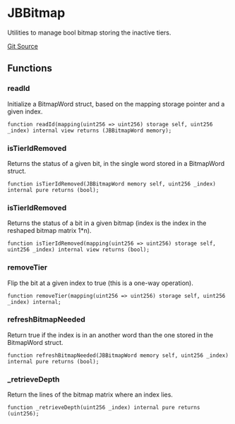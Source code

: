 # JBBitmap

Utilities to manage bool bitmap storing the inactive tiers.

[Git Source](https://github.com/jbx-protocol/juice-721-delegate/blob/24c33179caef17b169ec5b6eb95923f5da66bf32/contracts/libraries/JBBitmap.sol)

## Functions

### readId

Initialize a BitmapWord struct, based on the mapping storage pointer and a given index.

```solidity
function readId(mapping(uint256 => uint256) storage self, uint256 _index) internal view returns (JBBitmapWord memory);
```

### isTierIdRemoved

Returns the status of a given bit, in the single word stored in a BitmapWord struct.

```solidity
function isTierIdRemoved(JBBitmapWord memory self, uint256 _index) internal pure returns (bool);
```

### isTierIdRemoved

Returns the status of a bit in a given bitmap (index is the index in the reshaped bitmap matrix 1*n).

```solidity
function isTierIdRemoved(mapping(uint256 => uint256) storage self, uint256 _index) internal view returns (bool);
```

### removeTier

Flip the bit at a given index to true (this is a one-way operation).

```solidity
function removeTier(mapping(uint256 => uint256) storage self, uint256 _index) internal;
```

### refreshBitmapNeeded

Return true if the index is in an another word than the one stored in the BitmapWord struct.

```solidity
function refreshBitmapNeeded(JBBitmapWord memory self, uint256 _index) internal pure returns (bool);
```

### _retrieveDepth

Return the lines of the bitmap matrix where an index lies.

```solidity
function _retrieveDepth(uint256 _index) internal pure returns (uint256);
```

